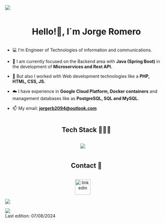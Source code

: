 <img src="https://user-images.githubusercontent.com/73097560/115834477-dbab4500-a447-11eb-908a-139a6edaec5c.gif">

<div id="user-content-toc">
  <ul align="center">
    <summary><h1 style="display: inline-block">Hello!👋, I´m Jorge Romero</h1></summary>
  </ul>
</div>

- 💻 I'm Engineer of Technologies of information and communications.

- 🌱 I am currently focused on the Backend area with **Java (Spring Boot)** in the development of **Microservices and Rest API.**

- 📝 But also I worked with Web development technologies like a **PHP, HTML, CSS, JS.**

- ☁️ I have experience in **Google Cloud Platform, Docker containers** and management databases like as **PostgreSQL, SQL and MySQL**.

- 📫 My email: **jorgerb2094@outlook.com**

<!--h1 without bottom border-->
<div id="user-content-toc">
  <ul align="center">
    <summary><h2 style="display: inline-block">Tech Stack 👨🏻‍💻</h2></summary>
  </ul>
</div>
<!--tech stack icons-->
<p align="center">
  <a href="https://skillicons.dev">
    <img src="https://skillicons.dev/icons?i=java,spring,kafka,maven,hibernate,eclipse,postman,gcp,docker,kubernetes,postgres,mysql,git,github,jenkins,php,html,js,jquery,bootstrap,css,linux,vscode,sublime,atom,idea&perline=14" />
  </a>
</p>


<div id="user-content-toc">
  <ul align="center">
    <summary><h2 style="display: inline-block">Contact 🤝</h2></summary>
  </ul>
</div>

<p align="center">
<a href="https://www.linkedin.com/in/jorge-romero-bonilla" target="blank"><img align="center" src="https://user-images.githubusercontent.com/88904952/234979284-68c11d7f-1acc-4f0c-ac78-044e1037d7b0.png" alt="linkedin" height="50" width="50" /></a> 
</p>

<!-- Fin linea divisora -->
<img src="https://user-images.githubusercontent.com/73097560/115834477-dbab4500-a447-11eb-908a-139a6edaec5c.gif">

[![](https://visitcount.itsvg.in/api?id=jromero2894&icon=0&color=9)](https://visitcount.itsvg.in)
<br>
Last edition: 07/08/2024
